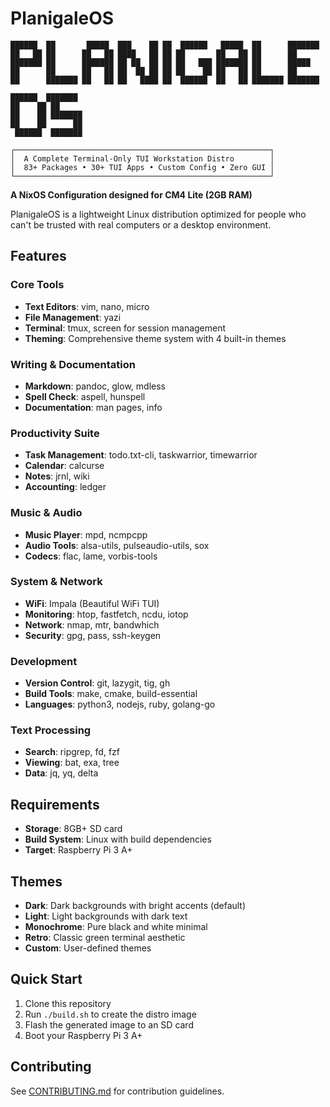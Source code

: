 # PlanigaleOS

```
██████  ██       █████  ███    ██ ██  ██████   █████  ██      ███████
██   ██ ██      ██   ██ ████   ██ ██ ██       ██   ██ ██      ██
███████ ██      ███████ ██ ██  ██ ██ ██   ███ ███████ ██      █████
██      ██      ██   ██ ██  ██ ██ ██ ██    ██ ██   ██ ██      ██
██      ███████ ██   ██ ██   ████ ██  ██████  ██   ██ ███████ ███████

██████  ███████
██    ██ ██
██    ██ ███████
██    ██      ██
 ██████  ███████

┌─────────────────────────────────────────────────────────┐
│  A Complete Terminal-Only TUI Workstation Distro        │
│  83+ Packages • 30+ TUI Apps • Custom Config • Zero GUI │
└─────────────────────────────────────────────────────────┘
```

**A NixOS Configuration designed for CM4 Lite (2GB RAM)**

PlanigaleOS is a lightweight Linux distribution optimized for people who can't be trusted with real computers or a desktop environment.

## Features

### Core Tools
- **Text Editors**: vim, nano, micro
- **File Management**: yazi
- **Terminal**: tmux, screen for session management
- **Theming**: Comprehensive theme system with 4 built-in themes

### Writing & Documentation
- **Markdown**: pandoc, glow, mdless
- **Spell Check**: aspell, hunspell
- **Documentation**: man pages, info

### Productivity Suite
- **Task Management**: todo.txt-cli, taskwarrior, timewarrior
- **Calendar**: calcurse
- **Notes**: jrnl, wiki
- **Accounting**: ledger

### Music & Audio
- **Music Player**: mpd, ncmpcpp
- **Audio Tools**: alsa-utils, pulseaudio-utils, sox
- **Codecs**: flac, lame, vorbis-tools

### System & Network
- **WiFi**: Impala (Beautiful WiFi TUI)
- **Monitoring**: htop, fastfetch, ncdu, iotop
- **Network**: nmap, mtr, bandwhich
- **Security**: gpg, pass, ssh-keygen

### Development
- **Version Control**: git, lazygit, tig, gh
- **Build Tools**: make, cmake, build-essential
- **Languages**: python3, nodejs, ruby, golang-go

### Text Processing
- **Search**: ripgrep, fd, fzf
- **Viewing**: bat, exa, tree
- **Data**: jq, yq, delta

## Requirements

- **Storage**: 8GB+ SD card
- **Build System**: Linux with build dependencies
- **Target**: Raspberry Pi 3 A+

## Themes
- **Dark**: Dark backgrounds with bright accents (default)
- **Light**: Light backgrounds with dark text
- **Monochrome**: Pure black and white minimal
- **Retro**: Classic green terminal aesthetic
- **Custom**: User-defined themes

## Quick Start

1. Clone this repository
2. Run `./build.sh` to create the distro image
3. Flash the generated image to an SD card
4. Boot your Raspberry Pi 3 A+


## Contributing

See [CONTRIBUTING.md](CONTRIBUTING.md) for contribution guidelines.
